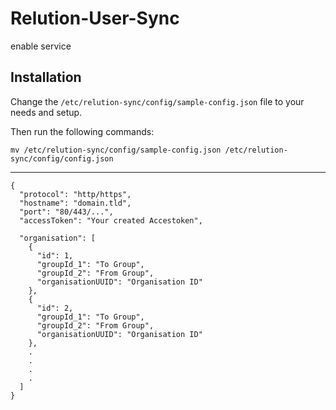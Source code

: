 # Relution-User-Sync
enable service 

## Installation
Change the `/etc/relution-sync/config/sample-config.json` file to your needs and setup.

Then run the following commands:

`mv /etc/relution-sync/config/sample-config.json /etc/relution-sync/config/config.json`

---

```
{
  "protocol": "http/https",
  "hostname": "domain.tld",
  "port": "80/443/...",
  "accessToken": "Your created Accestoken",

  "organisation": [
    {
      "id": 1,
      "groupId_1": "To Group",
      "groupId_2": "From Group",
      "organisationUUID": "Organisation ID"
    },
    {
      "id": 2,
      "groupId_1": "To Group",
      "groupId_2": "From Group",
      "organisationUUID": "Organisation ID"
    },
    .
    .
    .
    .
  ]
}
```
